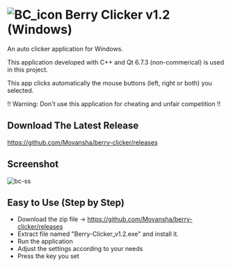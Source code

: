 # ![BC_icon](https://github.com/user-attachments/assets/cf113c03-30ed-4afa-b720-636077001cbf) Berry Clicker v1.2 (Windows)

An auto clicker application for Windows.

This application developed with C++ and Qt 6.7.3 (non-commerical) is used in this project.

This app clicks automatically the mouse buttons (left, right or both) you selected.

!! Warning: Don't use this application for cheating and unfair competition !!


## Download The Latest Release
https://github.com/Movansha/berry-clicker/releases


## Screenshot
![bc-ss](https://github.com/user-attachments/assets/8665d6d0-4873-497a-86b2-6f7cf914c496)



## Easy to Use (Step by Step)
- Download the zip file -> https://github.com/Movansha/berry-clicker/releases
- Extract file named "Berry-Clicker_v1.2.exe" and install it.
- Run the application
- Adjust the settings according to your needs
- Press the key you set
